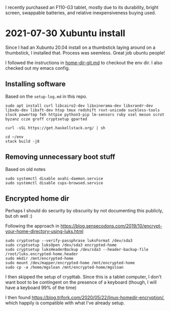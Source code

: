 I recently purchased an F110-G3 tablet, mostly due to its durability,
bright screen, swappable batteries, and relative inexpensiveness
buying used.

# 2021-07-30 Xubuntu install

Since I had an Xubuntu 20.04 install on a thumbstick laying around on
a thumbstick, I installed that.  Process was seemless.  Great job
ubuntu people!

I followed the instructions in [home-dir-git.md](./home-dir-git.md) to
checkout the env dir.  I also checked out my emacs config.

## Installing software

Based on the `setup-log.md` in this repo.

```
sudo apt install curl libcairo2-dev libxinerama-dev libxrandr-dev libxdo-dev libxft-dev htop tmux redshift rxvt-unicode suckless-tools slock powertop feh httpie python3-pip lm-sensors ruby xsel meson scrot byzanz ccze groff cryptsetup gparted

curl -sSL https://get.haskellstack.org/ | sh

cd ~/env
stack build -j8
```

## Removing unnecessary boot stuff

Based on old notes

```
sudo systemctl disable avahi-daemon.service
sudo systemctl disable cups-browsed.service
```

## Encrypted home dir

Perhaps I should do security by obscurity by not documenting this
publicly, but oh well :)

Following the approach in
https://blog.sensecodons.com/2019/10/encrypt-your-home-directory-using-luks.html

```
sudo cryptsetup --verify-passphrase luksFormat /dev/sda3
sudo cryptsetup luksOpen /dev/sda3 encrypted-home
sudo cryptsetup luksHeaderBackup /dev/sda3 --header-backup-file /root/luks.encrypted-home.header
sudo mkdir /mnt/encrypted-home
sudo mount /dev/mapper/encrypted-home /mnt/encrypted-home
sudo cp -a /home/mgsloan /mnt/encrypted-home/mgsloan
```

I then skipped the setup of crypttab. Since this is a tablet computer,
I don't want boot to be contingent on the presence of a keyboard
(though, I will have a keyboard 99% of the time)

I then found
https://blog.trifork.com/2020/05/22/linux-homedir-encryption/, which
happily is compatible with what I've already setup.
